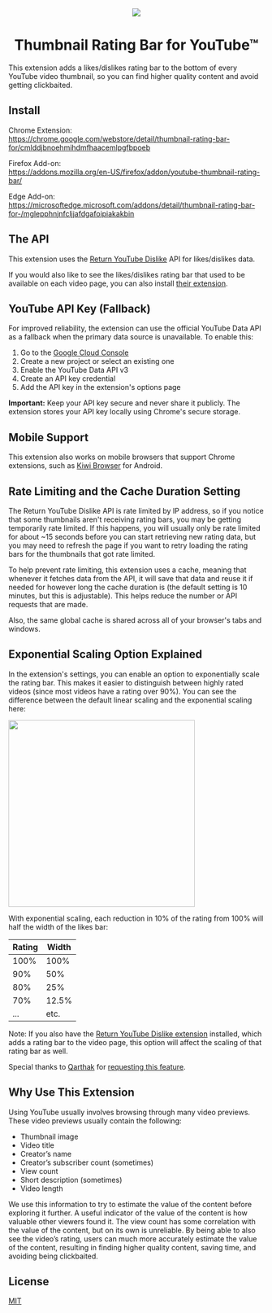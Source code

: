 <div align="center">
<img src="https://raw.githubusercontent.com/elliotwaite/thumbnail-rating-bar-for-youtube/master/extension/icons/icon128.png" />

# Thumbnail Rating Bar for YouTube&trade;

</div>

This extension adds a likes/dislikes rating bar to the bottom of every YouTube video thumbnail, so you can find higher quality content and avoid getting clickbaited.

## Install

Chrome Extension:<br />
https://chrome.google.com/webstore/detail/thumbnail-rating-bar-for/cmlddjbnoehmihdmfhaacemlpgfbpoeb

Firefox Add-on:<br />
https://addons.mozilla.org/en-US/firefox/addon/youtube-thumbnail-rating-bar/

Edge Add-on:<br />
https://microsoftedge.microsoft.com/addons/detail/thumbnail-rating-bar-for-/mglepphnjnfcljjafdgafoipiakakbin

## The API

This extension uses the [Return YouTube
Dislike](https://returnyoutubedislike.com) API for likes/dislikes data.

If you would also like to see the likes/dislikes rating bar that used to be
available on each video page, you can also install [their
extension](https://returnyoutubedislike.com/install).

## YouTube API Key (Fallback)

For improved reliability, the extension can use the official YouTube Data API as a fallback when the primary data source is unavailable. To enable this:

1. Go to the [Google Cloud Console](https://console.cloud.google.com/apis/credentials)
2. Create a new project or select an existing one
3. Enable the YouTube Data API v3
4. Create an API key credential
5. Add the API key in the extension's options page

**Important:** Keep your API key secure and never share it publicly. The extension stores your API key locally using Chrome's secure storage.

## Mobile Support

This extension also works on mobile browsers that support Chrome extensions,
such as [Kiwi Browser](https://kiwibrowser.com) for Android.

## Rate Limiting and the Cache Duration Setting

The Return YouTube Dislike API is rate limited by IP address, so if you notice
that some thumbnails aren't receiving rating bars, you may be getting
temporarily rate limited. If this happens, you will usually only be rate
limited for about ~15 seconds before you can start retrieving new rating data,
but you may need to refresh the page if you want to retry loading the rating
bars for the thumbnails that got rate limited.

To help prevent rate limiting, this extension uses a cache, meaning that
whenever it fetches data from the API, it will save that data and reuse it
if needed for however long the cache duration is (the default setting is 10
minutes, but this is adjustable). This helps reduce the number or API requests
that are made.

Also, the same global cache is shared across all of your browser's tabs and
windows.

## Exponential Scaling Option Explained

In the extension's settings, you can enable an option to exponentially scale the
rating bar. This makes it easier to distinguish between highly rated videos
(since most videos have a rating over 90%). You can see the difference between
the default linear scaling and the exponential scaling here:

<img src="https://raw.githubusercontent.com/elliotwaite/thumbnail-rating-bar-for-youtube/master/images/linear-vs-exponential-scaling.png?raw=true" width=367>

With exponential scaling, each reduction in 10% of the rating from 100% will
half the width of the likes bar:

| Rating | Width |
| ------ | ----- |
| 100%   | 100%  |
| 90%    | 50%   |
| 80%    | 25%   |
| 70%    | 12.5% |
| ...    | etc.  |

Note: If you also have the [Return YouTube Dislike
extension](https://returnyoutubedislike.com/install) installed, which adds a
rating bar to the video page, this option will affect the scaling of that
rating bar as well.

Special thanks to [Qarthak](https://github.com/Qarthak) for
[requesting this feature](https://github.com/elliotwaite/thumbnail-rating-bar-for-youtube/issues/49).

## Why Use This Extension

Using YouTube usually involves browsing through many video previews. These video previews usually contain the following:

- Thumbnail image
- Video title
- Creator’s name
- Creator’s subscriber count (sometimes)
- View count
- Short description (sometimes)
- Video length

We use this information to try to estimate the value of the content before
exploring it further. A useful indicator of the value of the content is how
valuable other viewers found it. The view count has some correlation with the
value of the content, but on its own is unreliable. By being able to also see
the video’s rating, users can much more accurately estimate the value
of the content, resulting in finding higher quality content, saving time, and
avoiding being clickbaited.

## License

[MIT](LICENSE)
